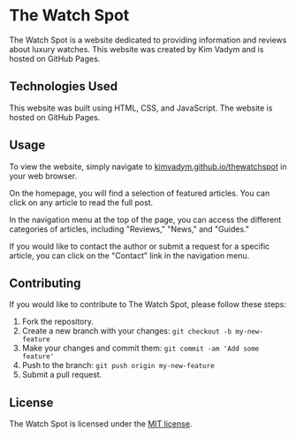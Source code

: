 # The Watch Spot

The Watch Spot is a website dedicated to providing information and reviews about luxury watches. This website was created by Kim Vadym and is hosted on GitHub Pages.

## Technologies Used

This website was built using HTML, CSS, and JavaScript. The website is hosted on GitHub Pages.

## Usage

To view the website, simply navigate to [kimvadym.github.io/thewatchspot](https://kimvadym.github.io/thewatchspot/) in your web browser.

On the homepage, you will find a selection of featured articles. You can click on any article to read the full post.

In the navigation menu at the top of the page, you can access the different categories of articles, including "Reviews," "News," and "Guides."

If you would like to contact the author or submit a request for a specific article, you can click on the "Contact" link in the navigation menu.

## Contributing

If you would like to contribute to The Watch Spot, please follow these steps:

1. Fork the repository.
2. Create a new branch with your changes: `git checkout -b my-new-feature`
3. Make your changes and commit them: `git commit -am 'Add some feature'`
4. Push to the branch: `git push origin my-new-feature`
5. Submit a pull request.

## License

The Watch Spot is licensed under the [MIT license](https://github.com/kimvadym/thewatchspot/blob/main/LICENSE).




